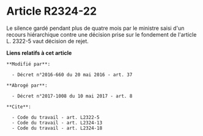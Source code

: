 # Article R2324-22

Le silence gardé pendant plus de quatre mois par le ministre saisi d'un recours hiérarchique contre une décision prise sur le
fondement de l'article L. 2322-5 vaut décision de rejet.

**Liens relatifs à cet article**

	**Modifié par**:

	  - Décret n°2016-660 du 20 mai 2016 - art. 37

	**Abrogé par**:

	  - Décret n°2017-1008 du 10 mai 2017 - art. 8

	**Cite**:

	  - Code du travail - art. L2322-5
	  - Code du travail - art. L2324-13
	  - Code du travail - art. L2324-18
